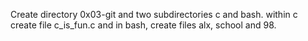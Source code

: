 Create directory 0x03-git and two subdirectories c and bash.
within c create file c_is_fun.c and in bash, create files alx, school and 98.
